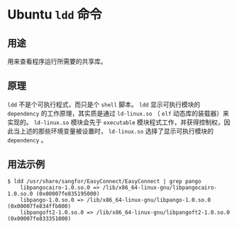 # Ubuntu `ldd` 命令

## 用途

用来查看程序运行所需要的共享库。

## 原理

`ldd` 不是个可执行程式，而只是个 `shell` 脚本。 `ldd` 显示可执行模块的 `dependency` 的工作原理，其实质是通过 `ld-linux.so` （ `elf` 动态库的装载器）来实现的。 `ld-linux.so` 模块会先于 `executable` 模块程式工作，并获得控制权，因此当上述的那些环境变量被设置时， `ld-linux.so` 选择了显示可执行模块的 `dependency` 。

## 用法示例

``` shell
$ ldd /usr/share/sangfor/EasyConnect/EasyConnect | grep pango                                  
	libpangocairo-1.0.so.0 => /lib/x86_64-linux-gnu/libpangocairo-1.0.so.0 (0x00007fe835195000)
	libpango-1.0.so.0 => /lib/x86_64-linux-gnu/libpango-1.0.so.0 (0x00007fe834ffb000)
	libpangoft2-1.0.so.0 => /lib/x86_64-linux-gnu/libpangoft2-1.0.so.0 (0x00007fe833351000)
```
